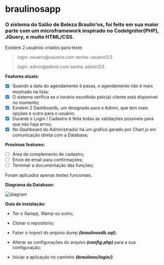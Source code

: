# braulinosapp

<h3>O sistema do Salão de Beleza Braulin'os, foi feito em sua maior parte com um microframework inspirado no CodeIgniter(PHP), JQuery, e muito HTML/CSS.</h3>

Existem 2 usuários criados para teste:
> <p>login: usuario@usuario.com senha: usuario123</p>
> <p>login: admin@admin.com senha: admin123</p> 

<b>Features atuais:</b>
- [x] Quando a data do agendamento é passa, o agendamento não é mais mostrado na lista;
- [x] O sistema verifica se o horário escolhido pelo(a) cliente está disponivel no momento;
- [x] Existem 2 Dashboards, um designado para o Admin, que tem mais opções e outro para o usuário;
- [x] Durante o Login / Cadastro é feita todas as validações possiveis para que não haja erros;
- [x] No Dashboard do Administrador há um grafico gerado por Chart.js em comunicação direta com a Database;

<b>Proximas features:</b>
- [ ] Área de complemento de cadastro;
- [ ] Envio de email para confirmações;
- [ ] Terminar a documentação das funções;

Foram aplicados apenas testes funcionais.
<p><b>Diagrama da Database:</b></p>

![diagram](https://user-images.githubusercontent.com/47739034/90813265-b933bb80-e2fd-11ea-8242-99528ba7c2c4.png)

<p><b>Guia de instalação:</b></p>

* Ter o Xampp, Wamp ou outro;

* Clonar o repositório;

* Fazer o import do arquivo dump **_(braulinosdb.sql)_**;

* Alterar as configurações do arquivo **_(config.php)_** para a sua configuração;

* Iniciar a aplicação no caminho **_(braulinos/login/)_**.
